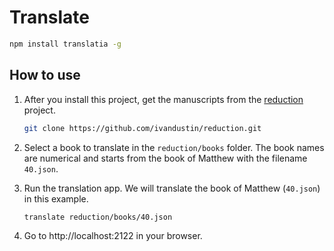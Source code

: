 # Translate

```sh
npm install translatia -g
```

## How to use

1. After you install this project, get the manuscripts from the [reduction](https://github.com/ivandustin/reduction)
project.

    ```sh
    git clone https://github.com/ivandustin/reduction.git
    ```

1. Select a book to translate in the `reduction/books` folder. The book names are numerical and starts from the book
of Matthew with the filename `40.json`.
1. Run the translation app. We will translate the book of Matthew (`40.json`) in this example.

    ```sh
    translate reduction/books/40.json
    ```

1. Go to http://localhost:2122 in your browser.
